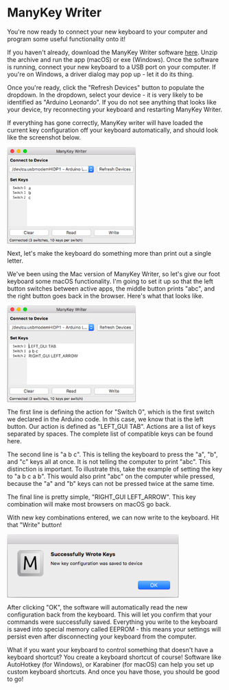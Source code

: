 # ManyKey Writer
You're now ready to connect your new keyboard to your computer and program some useful functionality onto it!

If you haven't already, download the ManyKey Writer software <a href="https://github.com/epbarger/manykey_writer/releases">here</a>. Unzip the archive and run the app (macOS) or exe (Windows). Once the software is running, connect your new keyboard to a USB port on your computer. If you're on Windows, a driver dialog may pop up - let it do its thing.

Once you're ready, click the "Refresh Devices" button to populate the dropdown. In the dropdown, select your device - it is very likely to be identified as "Arduino Leonardo". If you do not see anything that looks like your device, try reconnecting your keyboard and restarting ManyKey Writer.

If everything has gone correctly, ManyKey writer will have loaded the current key configuration off your keyboard automatically, and should look like the screenshot below.

<img align="top" style="vertical-align:top" src="https://github.com/aziddy/manykey_writer/blob/master/media/writer_1.png?raw=true" width="300"/> 

Next, let's make the keyboard do something more than print out a single letter.

We've been using the Mac version of ManyKey Writer, so let's give our foot keyboard some macOS functionality. I'm going to set it up so that the left button switches between active apps, the middle button prints "abc", and the right button goes back in the browser. Here's what that looks like.

<img align="top" style="vertical-align:top" src="https://github.com/aziddy/manykey_writer/blob/master/media/writer_2.png?raw=true" width="300"/> 

The first line is defining the action for "Switch 0", which is the first switch we declared in the Arduino code. In this case, we know that is the left button. Our action is defined as "LEFT_GUI TAB". Actions are a list of keys separated by spaces. The complete list of compatible keys can be found here.

The second line is "a b c". This is telling the keyboard to press the "a", "b", and "c" keys all at once. It is not telling the computer to print "abc". This distinction is important. To illustrate this, take the example of setting the key to "a b c a b". This would also print "abc" on the computer while pressed, because the "a" and "b" keys can not be pressed twice at the same time.

The final line is pretty simple, "RIGHT_GUI LEFT_ARROW". This key combination will make most browsers on macOS go back.

With new key combinations entered, we can now write to the keyboard. Hit that "Write" button!

<img align="top" style="vertical-align:top" src="https://github.com/aziddy/manykey_writer/blob/master/media/writer_3.png?raw=true" width="400"/>

After clicking "OK", the software will automatically read the new configuration back from the keyboard. This will let you confirm that your commands were successfully saved. Everything you write to the keyboard is saved into special memory called EEPROM - this means your settings will persist even after disconnecting your keyboard from the computer.

What if you want your keyboard to control something that doesn't have a keyboard shortcut? You create a keyboard shortcut of course! Software like AutoHotkey (for Windows), or Karabiner (for macOS) can help you set up custom keyboard shortcuts. And once you have those, you should be good to go!
